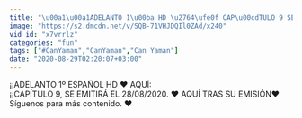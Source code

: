 ```yaml
---
title: "\u00a1\u00a1ADELANTO 1\u00ba HD \u2764\ufe0f CAP\u00cdTULO 9 SE\u00d1OR EQUIVOCADO BAY YANLIS \u2764\ufe0f CAN YAMAN!! \u2764\ufe0f"
image: "https://s2.dmcdn.net/v/SQB-71VHJDQIl0ZAd/x240"
vid_id: "x7vrrlz"
categories: "fun"
tags: ["#CanYaman","CanYaman","Can Yaman"]
date: "2020-08-29T02:20:07+03:00"
---
```

¡¡ADELANTO 1º ESPAÑOL HD ❤️ AQUÍ:     <br>¡¡CAPÍTULO 9, SE EMITIRÁ EL 28/08/2020. ❤️ AQUÍ TRAS SU EMISIÓN❤️  <br>Síguenos para más contenido. ❤️
